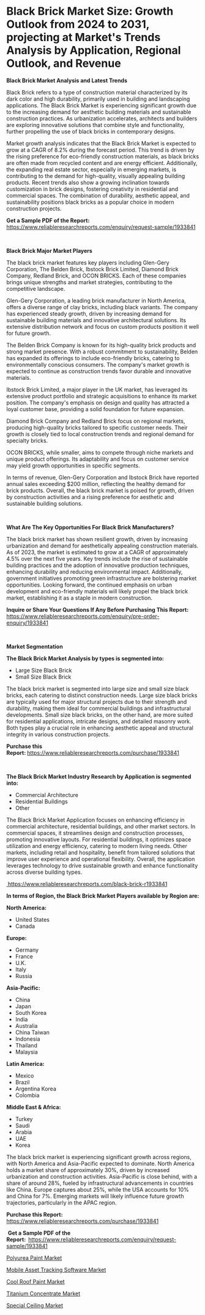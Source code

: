 <p><h1>Black Brick Market Size: Growth Outlook from 2024 to 2031, projecting at Market's Trends Analysis by Application, Regional Outlook, and Revenue</h1></p><p><strong>Black Brick Market Analysis and Latest Trends</strong></p>
<p><p>Black Brick refers to a type of construction material characterized by its dark color and high durability, primarily used in building and landscaping applications. The Black Brick Market is experiencing significant growth due to the increasing demand for aesthetic building materials and sustainable construction practices. As urbanization accelerates, architects and builders are exploring innovative solutions that combine style and functionality, further propelling the use of black bricks in contemporary designs.</p><p>Market growth analysis indicates that the Black Brick Market is expected to grow at a CAGR of 8.2% during the forecast period. This trend is driven by the rising preference for eco-friendly construction materials, as black bricks are often made from recycled content and are energy efficient. Additionally, the expanding real estate sector, especially in emerging markets, is contributing to the demand for high-quality, visually appealing building products. Recent trends also show a growing inclination towards customization in brick designs, fostering creativity in residential and commercial spaces. The combination of durability, aesthetic appeal, and sustainability positions black bricks as a popular choice in modern construction projects.</p></p>
<p><strong>Get a Sample PDF of the Report:&nbsp;</strong> <a href="https://www.reliableresearchreports.com/enquiry/request-sample/1933841?utm_campaign=9&utm_medium=2&utm_source=Github&utm_content=ia&utm_term=14112024&utm_id=black-brick">https://www.reliableresearchreports.com/enquiry/request-sample/1933841</a></p>
<p>&nbsp;</p>
<p><strong>Black Brick Major Market Players</strong></p>
<p><p>The black brick market features key players including Glen-Gery Corporation, The Belden Brick, Ibstock Brick Limited, Diamond Brick Company, Redland Brick, and OCON BRICKS. Each of these companies brings unique strengths and market strategies, contributing to the competitive landscape.</p><p>Glen-Gery Corporation, a leading brick manufacturer in North America, offers a diverse range of clay bricks, including black variants. The company has experienced steady growth, driven by increasing demand for sustainable building materials and innovative architectural solutions. Its extensive distribution network and focus on custom products position it well for future growth.</p><p>The Belden Brick Company is known for its high-quality brick products and strong market presence. With a robust commitment to sustainability, Belden has expanded its offerings to include eco-friendly bricks, catering to environmentally conscious consumers. The company's market growth is expected to continue as construction trends favor durable and innovative materials.</p><p>Ibstock Brick Limited, a major player in the UK market, has leveraged its extensive product portfolio and strategic acquisitions to enhance its market position. The company's emphasis on design and quality has attracted a loyal customer base, providing a solid foundation for future expansion.</p><p>Diamond Brick Company and Redland Brick focus on regional markets, producing high-quality bricks tailored to specific customer needs. Their growth is closely tied to local construction trends and regional demand for specialty bricks.</p><p>OCON BRICKS, while smaller, aims to compete through niche markets and unique product offerings. Its adaptability and focus on customer service may yield growth opportunities in specific segments.</p><p>In terms of revenue, Glen-Gery Corporation and Ibstock Brick have reported annual sales exceeding $200 million, reflecting the healthy demand for brick products. Overall, the black brick market is poised for growth, driven by construction activities and a rising preference for aesthetic and sustainable building solutions.</p></p>
<p>&nbsp;</p>
<p><strong>What Are The Key Opportunities For Black Brick Manufacturers?</strong></p>
<p><p>The black brick market has shown resilient growth, driven by increasing urbanization and demand for aesthetically appealing construction materials. As of 2023, the market is estimated to grow at a CAGR of approximately 4.5% over the next five years. Key trends include the rise of sustainable building practices and the adoption of innovative production techniques, enhancing durability and reducing environmental impact. Additionally, government initiatives promoting green infrastructure are bolstering market opportunities. Looking forward, the continued emphasis on urban development and eco-friendly materials will likely propel the black brick market, establishing it as a staple in modern construction.</p></p>
<p><strong>Inquire or Share Your Questions If Any Before Purchasing This Report:</strong> <a href="https://www.reliableresearchreports.com/enquiry/pre-order-enquiry/1933841?utm_campaign=9&utm_medium=2&utm_source=Github&utm_content=ia&utm_term=14112024&utm_id=black-brick">https://www.reliableresearchreports.com/enquiry/pre-order-enquiry/1933841</a></p>
<p>&nbsp;</p>
<p><strong>Market Segmentation</strong></p>
<p><strong>The Black Brick Market Analysis by types is segmented into:</strong></p>
<p><ul><li>Large Size Black Brick</li><li>Small Size Black Brick</li></ul></p>
<p><p>The black brick market is segmented into large size and small size black bricks, each catering to distinct construction needs. Large size black bricks are typically used for major structural projects due to their strength and durability, making them ideal for commercial buildings and infrastructural developments. Small size black bricks, on the other hand, are more suited for residential applications, intricate designs, and detailed masonry work. Both types play a crucial role in enhancing aesthetic appeal and structural integrity in various construction projects.</p></p>
<p><strong>Purchase this Report:&nbsp;</strong><a href="https://www.reliableresearchreports.com/purchase/1933841?utm_campaign=9&utm_medium=2&utm_source=Github&utm_content=ia&utm_term=14112024&utm_id=black-brick">https://www.reliableresearchreports.com/purchase/1933841</a></p>
<p>&nbsp;</p>
<p><strong>The Black Brick Market Industry Research by Application is segmented into:</strong></p>
<p><ul><li>Commercial Architecture</li><li>Residential Buildings</li><li>Other</li></ul></p>
<p><p>The Black Brick Market Application focuses on enhancing efficiency in commercial architecture, residential buildings, and other market sectors. In commercial spaces, it streamlines design and construction processes, promoting innovative layouts. For residential buildings, it optimizes space utilization and energy efficiency, catering to modern living needs. Other markets, including retail and hospitality, benefit from tailored solutions that improve user experience and operational flexibility. Overall, the application leverages technology to drive sustainable growth and enhance functionality across diverse building types.</p></p>
<p><a href="https://www.reliableresearchreports.com/black-brick-r1933841?utm_campaign=9&utm_medium=2&utm_source=Github&utm_content=ia&utm_term=14112024&utm_id=black-brick">&nbsp;https://www.reliableresearchreports.com/black-brick-r1933841</a></p>
<p><strong>In terms of Region, the Black Brick Market Players available by Region are:</strong></p>
<p>
    <p> <strong> North America: </strong>
        <ul>
            <li>United States</li>
            <li>Canada</li>
        </ul>
        </p> 
    <p> <strong> Europe: </strong>
        <ul>
            <li>Germany</li>
            <li>France</li>
            <li>U.K.</li>
            <li>Italy</li>
            <li>Russia</li>
        </ul>
        </p> 
    <p> <strong> Asia-Pacific: </strong>
        <ul>
            <li>China</li>
            <li>Japan</li>
            <li>South Korea</li>
            <li>India</li>
            <li>Australia</li>
            <li>China Taiwan</li>
            <li>Indonesia</li>
            <li>Thailand</li>
            <li>Malaysia</li>
        </ul>
        </p> 
    <p> <strong> Latin America: </strong>
        <ul>
            <li>Mexico</li>
            <li>Brazil</li>
            <li>Argentina Korea</li>
            <li>Colombia</li>
        </ul>
        </p> 
    <p> <strong> Middle East & Africa: </strong>
        <ul>
            <li>Turkey</li>
            <li>Saudi</li>
            <li>Arabia</li>
            <li>UAE</li>
            <li>Korea</li>
        </ul>
    </p>
    </p>
<p><p>The black brick market is experiencing significant growth across regions, with North America and Asia-Pacific expected to dominate. North America holds a market share of approximately 30%, driven by increased urbanization and construction activities. Asia-Pacific is close behind, with a share of around 28%, fueled by infrastructural advancements in countries like China. Europe captures about 25%, while the USA accounts for 10% and China for 7%. Emerging markets will likely influence future growth trajectories, particularly in the APAC region.</p></p>
<p><strong>Purchase this Report: </strong><a href="https://www.reliableresearchreports.com/purchase/1933841?utm_campaign=9&utm_medium=2&utm_source=Github&utm_content=ia&utm_term=14112024&utm_id=black-brick">https://www.reliableresearchreports.com/purchase/1933841</a></p>
<p>&nbsp;<strong>Get a Sample PDF of the Report:&nbsp;&nbsp;</strong><a href="https://www.reliableresearchreports.com/enquiry/request-sample/1933841?utm_campaign=9&utm_medium=2&utm_source=Github&utm_content=ia&utm_term=14112024&utm_id=black-brick">https://www.reliableresearchreports.com/enquiry/request-sample/1933841</a></p>
<p><strong></strong></p>
<p><p><a href="https://www.linkedin.com/pulse/polyurea-paint-market-global-insights-regional-analysis-01ddf?utm_campaign=9&utm_medium=2&utm_source=Github&utm_content=ia&utm_term=14112024&utm_id=black-brick">Polyurea Paint Market</a></p><p><a href="https://issuu.com/reportprime-2/docs/mobile-asset-tracking-software-mark_26aef10740cc2c?utm_campaign=9&utm_medium=2&utm_source=Github&utm_content=ia&utm_term=14112024&utm_id=black-brick">Mobile Asset Tracking Software Market</a></p><p><a href="https://www.linkedin.com/pulse/driving-forces-global-cool-roof-paint-market-trends-applications-r9wvf?utm_campaign=9&utm_medium=2&utm_source=Github&utm_content=ia&utm_term=14112024&utm_id=black-brick">Cool Roof Paint Market</a></p><p><a href="https://github.com/SanjidaMahmud54/Market-Research-Report-List-1/blob/main/titanium-concentrate-market.md?utm_campaign=9&utm_medium=2&utm_source=Github&utm_content=ia&utm_term=14112024&utm_id=black-brick">Titanium Concentrate Market</a></p><p><a href="https://github.com/hgf64gh/Market-Research-Report-List-1/blob/main/special-ceiling-market.md?utm_campaign=9&utm_medium=2&utm_source=Github&utm_content=ia&utm_term=14112024&utm_id=black-brick">Special Ceiling Market</a></p></p>
